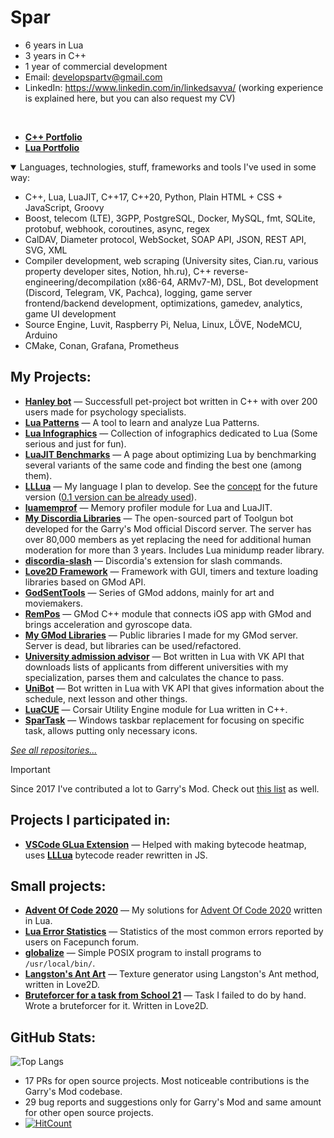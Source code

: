 # Spar

* 6 years in Lua
* 3 years in C++
* 1 year of commercial development
* Email: [developspartv@gmail.com](mailto:developspartv@gmail.com)
* LinkedIn: https://www.linkedin.com/in/linkedsavva/ (working experience is explained here, but you can also request my CV)

</br>

* **[С++ Portfolio](cpp-portfolio.md)**
* **[Lua Portfolio](lua-portfolio.md)**
<details open>
  <summary>Languages, technologies, stuff, frameworks and tools I've used in some way:</summary>
  
* C++, Lua, LuaJIT, C++17, C++20, Python, Plain HTML + CSS + JavaScript, Groovy
* Boost, telecom (LTE), 3GPP, PostgreSQL, Docker, MySQL, fmt, SQLite, protobuf, webhook, coroutines, async, regex
* CalDAV, Diameter protocol, WebSocket, SOAP API, JSON, REST API, SVG, XML
* Compiler development, web scraping (University sites, Cian.ru, various property developer sites, Notion, hh.ru), C++ reverse-engineering/decompilation (x86-64, ARMv7-M), DSL, Bot development (Discord, Telegram, VK, Pachca), logging, game server frontend/backend development, optimizations, gamedev, analytics, game UI development
* Source Engine, Luvit, Raspberry Pi, Nelua, Linux, LÖVE, NodeMCU, Arduino
* CMake, Conan, Grafana, Prometheus
</details>

My Projects:
-
- **[Hanley bot](https://github.com/GitSparTV/hanley_bot)** — Successfull pet-project bot written in C++ with over 200 users made for psychology specialists.
- **[Lua Patterns](https://gitspartv.github.io/lua-patterns)** — A tool to learn and analyze Lua Patterns.
- **[Lua Infographics](https://github.com/GitSparTV/lua-infographics)** — Collection of infographics dedicated to Lua (Some serious and just for fun).
- **[LuaJIT Benchmarks](https://gitspartv.github.io/LuaJIT-Benchmarks)** — A page about optimizing Lua by benchmarking several variants of the same code and finding the best one (among them).
- **[LLLua](https://github.com/GitSparTV/LLLua/)** — My language I plan to develop. See the [concept](https://github.com/GitSparTV/LLLua/blob/master/CONCEPT.md) for the future version ([0.1 version can be already used](https://github.com/GitSparTV/LLLua/tree/v0.1/0.1)).
- **[luamemprof](https://github.com/GitSparTV/lmemprof)** — Memory profiler module for Lua and LuaJIT.
- **[My Discordia Libraries](https://github.com/GitSparTV/gg.gmod-bot-public)** — The open-sourced part of Toolgun bot developed for the Garry's Mod official Discord server. The server has over 80,000 members as yet replacing the need for additional human moderation for more than 3 years. Includes Lua minidump reader library.
- **[discordia-slash](https://github.com/GitSparTV/discordia-slash)** — Discordia's extension for slash commands.
- **[Love2D Framework](https://github.com/GitSparTV/Files/tree/master/Love2D/Framework)** — Framework with GUI, timers and texture loading libraries based on GMod API.
- **[GodSentTools](https://github.com/GitSparTV/GodSentTools)** — Series of GMod addons, mainly for art and moviemakers.
- **[RemPos](https://github.com/GitSparTV/gmsv_rempos)** — GMod C++ module that connects iOS app with GMod and brings acceleration and gyroscope data.
- **[My GMod Libraries](https://github.com/GitSparTV/GmodLibraries)** — Public libraries I made for my GMod server. Server is dead, but libraries can be used/refactored.
- **[University admission advisor](https://github.com/GitSparTV/GitSparTV/blob/main/lua-portfolio.md#unversity-admission-advisor)** — Bot written in Lua with VK API that downloads lists of applicants from different universities with my specialization, parses them and calculates the chance to pass.
- **[UniBot](https://github.com/GitSparTV/Files/tree/master/UniBot)** — Bot written in Lua with VK API that gives information about the schedule, next lesson and other things.
- **[LuaCUE](https://github.com/GitSparTV/LuaCUE)** — Corsair Utility Engine module for Lua written in C++.
- **[SparTask](https://github.com/GitSparTV/SparTask)** — Windows taskbar replacement for focusing on specific task, allows putting only necessary icons.

*[See all repositories...](https://github.com/GitSparTV?tab=repositories)*

> [!IMPORTANT]
> Since 2017 I've contributed a lot to Garry's Mod. Check out [this list](gmod-contribs.md) as well.

Projects I participated in:
-
- **[VSCode GLua Extension](https://github.com/WilliamVenner/vscode-glua-enhanced)** — Helped with making bytecode heatmap, uses **[LLLua](https://github.com/GitSparTV/LLLua/)** bytecode reader rewritten in JS.

Small projects:
-
- **[Advent Of Code 2020](https://github.com/GitSparTV/Files/tree/master/aoc2020)** — My solutions for [Advent Of Code 2020](https://adventofcode.com/2020) written in Lua.
- **[Lua Error Statistics](https://github.com/GitSparTV/Files/tree/master/Facepunch%20Error%20Stats)** — Statistics of the most common errors reported by users on Facepunch forum.
- **[globalize](https://github.com/GitSparTV/globalize)** — Simple POSIX program to install programs to `/usr/local/bin/`.
- **[Langston's Ant Art](https://github.com/GitSparTV/Files/tree/master/Love2D/LangtonsAnt)** — Texture generator using Langston's Ant method, written in Love2D.
- **[Bruteforcer for a task from School 21](https://github.com/GitSparTV/Files/tree/master/Love2D/School21)** — Task I failed to do by hand. Wrote a bruteforcer for it. Written in Love2D.

GitHub Stats:
-

![Top Langs](https://github-readme-stats.vercel.app/api/top-langs/?username=GitSparTV&layout=compact)

* 17 PRs for open source projects. Most noticeable contributions is the Garry's Mod codebase.
* 29 bug reports and suggestions only for Garry's Mod and same amount for other open source projects.
* [![HitCount](http://hits.dwyl.com/GitSparTV/GitSparTV.svg?style=flat)](http://hits.dwyl.com/GitSparTV/GitSparTV)

